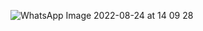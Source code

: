 ![WhatsApp Image 2022-08-24 at 14 09 28](https://user-images.githubusercontent.com/98924290/186483687-7d74517e-1dc8-4f1f-8867-97279b43db35.jpeg)

